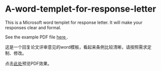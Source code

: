 # A-word-templet-for-response-letter

This is a Microsoft word templet for response letter. It will make your responses clear and formal.

See the example PDF file <a href = "https://github.com/sunjunee/A-word-templet-for-response-letter/blob/master/Responses.pdf"> here </a>.

这是一个回复论文评审意见的word模板，看起来条例比较清晰，请按照需求定制、修改。

点击<a href = "https://github.com/sunjunee/A-word-templet-for-response-letter/blob/master/Responses.pdf">此处</a>预览PDF效果。
